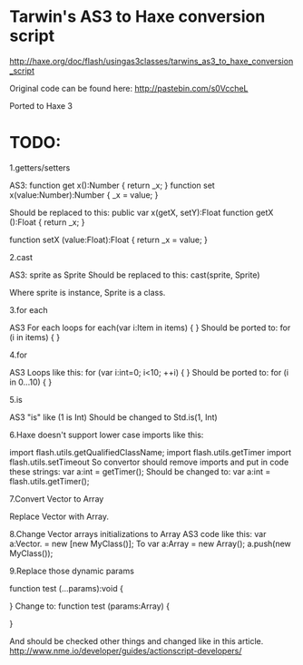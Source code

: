 ﻿Tarwin's AS3 to Haxe conversion script
======================================
http://haxe.org/doc/flash/usingas3classes/tarwins_as3_to_haxe_conversion_script

Original code can be found here: 
http://pastebin.com/s0VccheL

Ported to Haxe 3

TODO:
=====
1.getters/setters

AS3:
function get x():Number {
	return _x;
}
function set x(value:Number):Number {
	_x = value;
} 

Should be replaced to this:
public var x(getX, setY):Float
function getX ():Float
{
	return _x;
}

function setX (value:Float):Float
{
	return _x = value;
}

2.cast

AS3:
sprite as Sprite
Should be replaced to this:
cast(sprite, Sprite)

Where sprite is instance, Sprite is a class.

3.for each

AS3 For each loops
for each(var i:Item in items)
{
}
Should be ported to:
for (i in items)
{
}

4.for

AS3 Loops like this:
for (var i:int=0; i<10; ++i)
{
}
Should be ported to:
for (i in 0...10)
{
}

5.is

AS3 "is" like (1 is Int)
Should be changed to Std.is(1, Int)

6.Haxe doesn't support lower case imports like this:

import flash.utils.getQualifiedClassName;
import flash.utils.getTimer
import flash.utils.setTimeout
So convertor should remove imports and put in code these strings:
var a:int = getTimer();
Should be changed to:
var a:int = flash.utils.getTimer();

7.Convert Vector to Array

Replace Vector with Array.

8.Change Vector arrays initializations to Array
AS3 code like this:
var a:Vector.<MyClass> = new <MyClass> [new MyClass()];
To
var a:Array<MyClass> = new Array<MyClass>();
a.push(new MyClass());

9.Replace those dynamic params

function test (...params):void {
	
}
Change to:
function test (params:Array<Dynamic>) {
 
}

And should be checked other things and changed like in this article.
http://www.nme.io/developer/guides/actionscript-developers/

